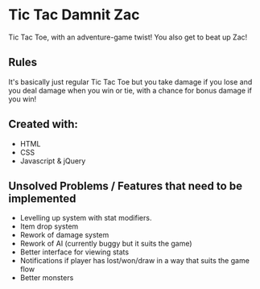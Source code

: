 # Tic Tac Damnit Zac

Tic Tac Toe, with an adventure-game twist! You also get to beat up Zac!

## Rules

It's basically just regular Tic Tac Toe but you take damage if you lose and you deal damage when you win or tie, with a chance for bonus damage if you win!

## Created with:
* HTML
* CSS
* Javascript & jQuery

## Unsolved Problems / Features that need to be implemented

* Levelling up system with stat modifiers.
* Item drop system
* Rework of damage system
* Rework of AI (currently buggy but it suits the game)
* Better interface for viewing stats
* Notifications if player has lost/won/draw in a way that suits the game flow
* Better monsters